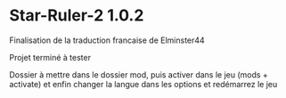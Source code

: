 # Star-Ruler-2 1.0.2
Finalisation de la traduction francaise de Elminster44

Projet terminé à tester

Dossier à mettre dans le dossier mod, puis activer dans le jeu (mods + activate) 
et enfin changer la langue dans les options et redémarrez le jeu
